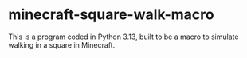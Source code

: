 # minecraft-square-walk-macro
This is a program coded in Python 3.13, built to be a macro to simulate walking in a square in Minecraft. 
